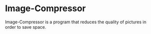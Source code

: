 # Image-Compressor
Image-Compressor is a program that reduces the quality of pictures in order to save space.
